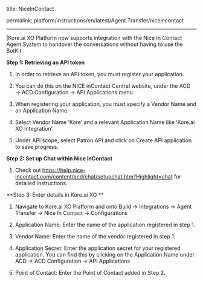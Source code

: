title: NiceInContact

permalink: platform/instructions/en/latest/Agent Transfer/niceincontact

---
|Kore.ai XO Platform now supports integration with the Nice In Contact Agent System to handover the conversations without having to use the BotKit.

<base target="_blank">
<container>

**Step 1: Retrieving an API token**

1. In order to retrieve an API token, you must register your application. 

2. You can do this on the NICE inContact Central website, under the ACD →  ACD Configuration →  API Applications menu.

3. When registering your application, you must specify a Vendor Name and an Application Name. 

4. Select Vendor Name ‘Kore’ and a relevant Application Name like ‘Kore.ai XO Integration’.

5. Under API scope, select Patron API and click on Create API application to save progress.

</container>

<container>

**Step 2: Set up Chat within Nice InContact**

1. Check out https://help.nice-incontact.com/content/acd/chat/setupchat.htm?Highlight=chat for detailed instructions.


</container>

<container>

**Step 3: Enter details in Kore.ai XO **

1. Navigate to Kore.ai XO Platform and onto Build → Integrations → Agent Transfer → Nice In Contact → Configurations

2. Application Name: Enter the name of the application registered in step 1.

3. Vendor Name: Enter the name of the vendor registered in step 1.

4. Application Secret: Enter the application secret for your registered application. You can find this by clicking on the Application Name under ACD → ACD Configuration → API Applications

5. Point of Contact: Enter the Point of Contact added in Step 2.

</container>
